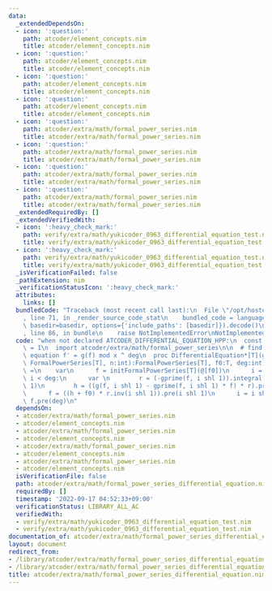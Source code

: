 ```yaml
---
data:
  _extendedDependsOn:
  - icon: ':question:'
    path: atcoder/element_concepts.nim
    title: atcoder/element_concepts.nim
  - icon: ':question:'
    path: atcoder/element_concepts.nim
    title: atcoder/element_concepts.nim
  - icon: ':question:'
    path: atcoder/element_concepts.nim
    title: atcoder/element_concepts.nim
  - icon: ':question:'
    path: atcoder/element_concepts.nim
    title: atcoder/element_concepts.nim
  - icon: ':question:'
    path: atcoder/extra/math/formal_power_series.nim
    title: atcoder/extra/math/formal_power_series.nim
  - icon: ':question:'
    path: atcoder/extra/math/formal_power_series.nim
    title: atcoder/extra/math/formal_power_series.nim
  - icon: ':question:'
    path: atcoder/extra/math/formal_power_series.nim
    title: atcoder/extra/math/formal_power_series.nim
  - icon: ':question:'
    path: atcoder/extra/math/formal_power_series.nim
    title: atcoder/extra/math/formal_power_series.nim
  _extendedRequiredBy: []
  _extendedVerifiedWith:
  - icon: ':heavy_check_mark:'
    path: verify/extra/math/yukicoder_0963_differential_equation_test.nim
    title: verify/extra/math/yukicoder_0963_differential_equation_test.nim
  - icon: ':heavy_check_mark:'
    path: verify/extra/math/yukicoder_0963_differential_equation_test.nim
    title: verify/extra/math/yukicoder_0963_differential_equation_test.nim
  _isVerificationFailed: false
  _pathExtension: nim
  _verificationStatusIcon: ':heavy_check_mark:'
  attributes:
    links: []
  bundledCode: "Traceback (most recent call last):\n  File \"/opt/hostedtoolcache/Python/3.10.8/x64/lib/python3.10/site-packages/onlinejudge_verify/documentation/build.py\"\
    , line 71, in _render_source_code_stat\n    bundled_code = language.bundle(stat.path,\
    \ basedir=basedir, options={'include_paths': [basedir]}).decode()\n  File \"/opt/hostedtoolcache/Python/3.10.8/x64/lib/python3.10/site-packages/onlinejudge_verify/languages/nim.py\"\
    , line 86, in bundle\n    raise NotImplementedError\nNotImplementedError\n"
  code: "when not declared ATCODER_DIFFERENTIAL_EQUATION_HPP:\n  const ATCODER_DIFFERENTIAL_EQUATION_HPP*\
    \ = 1\n  import atcoder/extra/math/formal_power_series\n\n  # find f, saitsfying\
    \ equation f' = g(f) mod x ^ deg\n  proc DifferentialEquation*[T](g, gprime:proc(f:\
    \ FormalPowerSeries[T], n:int):FormalPowerSeries[T], f0:T, deg:int):FormalPowerSeries[T]\
    \ =\n    var\n      f = initFormalPowerSeries[T](@[f0])\n      i = 1\n    while\
    \ i < deg:\n      var \n        r = (-gprime(f, i shl 1)).integral().exp(i shl\
    \ 1)\n        h = ((g(f, i shl 1) - gprime(f, i shl 1) * f) * r).pre(i shl 1).integral()\n\
    \      f = ((h + f0) * r.inv(i shl 1)).pre(i shl 1)\n      i = i shl 1\n    return\
    \ f.pre(deg)\n"
  dependsOn:
  - atcoder/extra/math/formal_power_series.nim
  - atcoder/element_concepts.nim
  - atcoder/extra/math/formal_power_series.nim
  - atcoder/element_concepts.nim
  - atcoder/extra/math/formal_power_series.nim
  - atcoder/element_concepts.nim
  - atcoder/extra/math/formal_power_series.nim
  - atcoder/element_concepts.nim
  isVerificationFile: false
  path: atcoder/extra/math/formal_power_series_differential_equation.nim
  requiredBy: []
  timestamp: '2022-09-17 04:52:33+09:00'
  verificationStatus: LIBRARY_ALL_AC
  verifiedWith:
  - verify/extra/math/yukicoder_0963_differential_equation_test.nim
  - verify/extra/math/yukicoder_0963_differential_equation_test.nim
documentation_of: atcoder/extra/math/formal_power_series_differential_equation.nim
layout: document
redirect_from:
- /library/atcoder/extra/math/formal_power_series_differential_equation.nim
- /library/atcoder/extra/math/formal_power_series_differential_equation.nim.html
title: atcoder/extra/math/formal_power_series_differential_equation.nim
---
```

